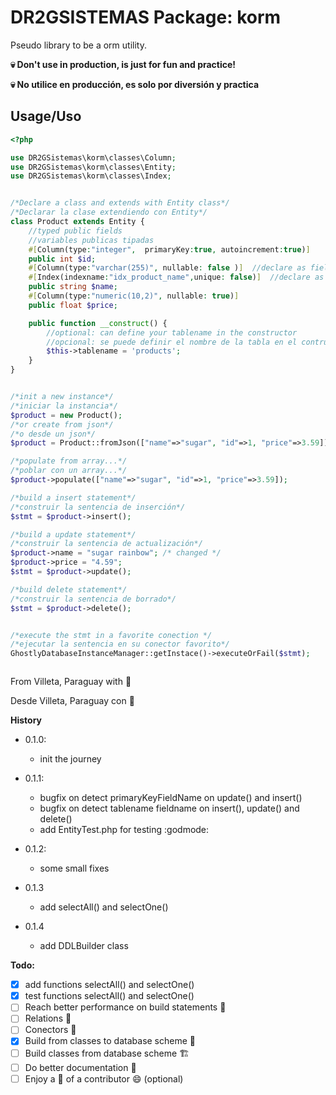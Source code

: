 # DR2GSISTEMAS Package: korm

Pseudo library to be a orm utility.

**:skull: Don't use in production, is just for fun and practice!**

**:skull: No utilice en producción, es solo por diversión y practica**

## Usage/Uso

````PHP
<?php

use DR2GSistemas\korm\classes\Column;
use DR2GSistemas\korm\classes\Entity;
use DR2GSistemas\korm\classes\Index;


/*Declare a class and extends with Entity class*/
/*Declarar la clase extendiendo con Entity*/
class Product extends Entity {
    //typed public fields
    //variables publicas tipadas
    #[Column(type:"integer",  primaryKey:true, autoincrement:true)]
    public int $id;
    #[Column(type:"varchar(255)", nullable: false )]  //declare as field varchar(255) not null
    #[Index(indexname:"idx_product_name",unique: false)]  //declare as index with name idx_product_name and unique false
    public string $name;
    #[Column(type:"numeric(10,2)", nullable: true)]
    public float $price;

    public function __construct() {
        //optional: can define your tablename in the constructor
        //opcional: se puede definir el nombre de la tabla en el contructor
        $this->tablename = 'products';
    }
}


/*init a new instance*/
/*iniciar la instancia*/
$product = new Product();
/*or create from json*/
/*o desde un json*/
$product = Product::fromJson(["name"=>"sugar", "id"=>1, "price"=>3.59]);

/*populate from array...*/
/*poblar con un array...*/
$product->populate(["name"=>"sugar", "id"=>1, "price"=>3.59]);

/*build a insert statement*/
/*construir la sentencia de inserción*/
$stmt = $product->insert();

/*build a update statement*/
/*construir la sentencia de actualización*/
$product->name = "sugar rainbow"; /* changed */
$product->price = "4.59";
$stmt = $product->update();

/*build delete statement*/
/*construir la sentencia de borrado*/
$stmt = $product->delete();


/*execute the stmt in a favorite conection */
/*ejecutar la sentencia en su conector favorito*/
GhostlyDatabaseInstanceManager::getInstace()->executeOrFail($stmt);



````
From Villeta, Paraguay with :sparkling_heart:

Desde Villeta, Paraguay con :sparkling_heart:

**History**

- 0.1.0:
    - init the journey

- 0.1.1:
    - bugfix on detect primaryKeyFieldName on update() and insert()
    - bugfix on detect tablename fieldname on insert(), update() and delete()
    - add EntityTest.php for testing :godmode:

- 0.1.2:
    - some small fixes

- 0.1.3
    - add selectAll() and selectOne()

- 0.1.4
    - add DDLBuilder class

**Todo:**

- [x] add functions selectAll() and selectOne()
- [x] test functions selectAll() and selectOne()
- [ ] Reach better performance on build statements :speedboat:
- [ ] Relations :link:
- [ ] Conectors :electric_plug:
- [x] Build from classes to database scheme :electric_plug:
- [ ] Build classes from database scheme :building_construction:
- [ ] Do better documentation :book:
- [ ] Enjoy a :beer: of a contributor :smile: (optional)

